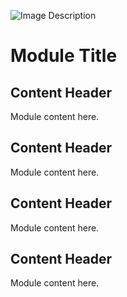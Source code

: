 ![Image Description](../../assets/images/dave-hoefler-vl2uAIdBWJ8-unsplash.jpg ':class=banner-image')

# Module Title

## Content Header
Module content here.

## Content Header
Module content here.

## Content Header  
Module content here.

## Content Header
Module content here.
